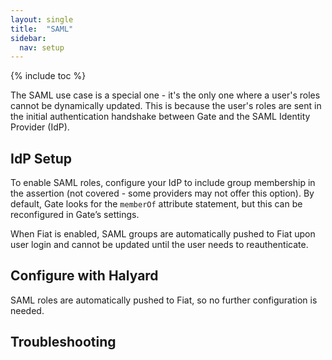 ```yaml
---
layout: single
title:  "SAML"
sidebar:
  nav: setup
---
```


{% include toc %}

The SAML use case is a special one - it's the only one where a user's roles cannot be dynamically 
updated. This is because the user's roles are sent in the initial authentication handshake between
Gate and the SAML Identity Provider (IdP).


## IdP Setup

To enable SAML roles, configure your IdP to include group membership in the assertion
(not covered - some providers may not offer this option). By default, Gate looks for the 
`memberOf` attribute statement, but this can be reconfigured in Gate’s settings.

When Fiat is enabled, SAML groups are automatically pushed to Fiat upon user login and cannot be 
updated until the user needs to reauthenticate.



## Configure with Halyard

SAML roles are automatically pushed to Fiat, so no further configuration is needed.

## Troubleshooting
